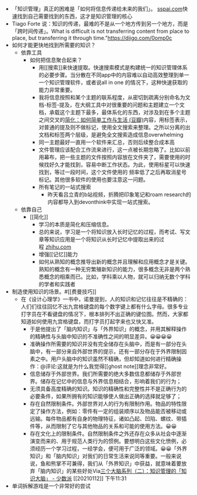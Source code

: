 - 「知识管理」真正的困难是「如何将信息传递给未来的我们」。 [sspai.com](https://sspai.com/post/68492)快速找到自己需要找到的东西，这才是知识管理的核心
- Tiago Forte 说：知识的传递，最难的不是从一个地方传到另一个地方，而是「跨时间传递」。What is difficult is not transferring content from place to place, but transferring it through time."https://diigo.com/0omp0c
- 如何才能更快地找到所需要的知识？
    - 依靠工具
        - 如何把信息聚合起来？
            - 用[[搜索]]来快速提取。快速搜索模式是构建统一的知识管理体系的必要步骤。当分散在不同app中的内容难以自动高效整理到单一一个知识管理软件，或者说all in one 的情况下，这种快速获取的能力非常重要。
            - 我将信息按照和某个主题的联系程度，从密切到疏离分别命名为文档-标签-提及，在大纲工具中对很重要的问题和主题建立一个文档，承载这个主题下最多，最体系化的东西，对涉及到在多个主题之间交叉的[简化：如何简单工作与生活 (豆瓣)](https://book.douban.com/subject/26986079/)内容，用标签表示，对普通的提及则不做标记，使用全文搜索来整理。之所以分离的出文档和标签两个层级，是避免全文搜索造成信息overwhelming
            - 同一主题最好一直用一个软件来汇总，否则后续整合成本高
            - 文件管理应该配合工作流来进行，这一点被长期忽略了。比如以前用幕布，把一些主题的文件按照内容放在文件夹了，需要使用的时候找好久才能找到，容易中断工作状态。为此，使用标星可以快速找到，等过一段时间，这个文件使用的 频率低了之后再取消星号标记。其他很多软件的使用也要注意这一问题。
            - 所有笔记的一站式搜索
                - 昨天看吕立青的b站视频，折腾把印象笔记和roam research的内容都导入到devonthink中实现一站式搜索。
    - 依靠自己
        - [[简化]]
            - 学习的本质是简化和压缩信息。
            - 总的来说，学习是一个将知识放入长时记忆的过程，而考试、写文章等知识应用是一个将知识从长时记忆中提取出来的过程 [zhihu.com](https://www.zhihu.com/question/23427617/answer/1461195696)
            - 增强[[记忆]]能力
            - 如何从熟知的概念推导出新的概念并且理解和应用概念才是关键。熟知的概念有一种无穷繁殖新知识的能力，很多概念无非是两个熟悉概念的相乘而已。比如，学科乘以人物，就可以归纳无数个学科的学者和实践者
- 制造使用知识的场景。#[[费曼技巧]]
    - 在《设计心理学》一书中，诺曼提到，人的知识和记忆往往是不精确的：人们们往往回忆不出九宫格键盘的每个数字键上都有什么字母。很多专业打字员在不看键盘的情况下，根本排列不出正确的键位图。然而，大家都知道如何使用九宫格键盘，而打字员打起字来也又快又准。
        - 于是他提出了「脑内知识」与「外界知识」的概念，并用其解释操作的精确性与头脑中知识的不准确性之间的明显差异。😀😀😀😀
        - 准确操作所需要的知识并没有完全储存在头脑中，而是有一部分在头脑中，有一部分来自外部世界的提示，还有一部分存在于外界限制因素之中。用户头脑中的知识虽然不精确，但却知道如何进行精确操作：@评论:这就是为什么我觉得[[ghost note]]理念非常好。
        - 信息储存于外部世界。我们所需要的绝大多数信息都储存于外部世界。储存在记忆中的信息与外界信息相结合，形响着我们的行为；
        - 无须具备高度精确的知识。知识的精确性和完整性并不是正确行为的必要条件，如果所拥有的知识能够使人做出正确的选择就足够了；
        - 存在自然限制条件。外部世界对人的行为有限制作用。物品的特性限定了操作方法，例如：零件有一定的组装顺序以及物品能否被移动或远输。每件物品都有自身的物理特征，诸如凸起、凹陷、螺纹、带插件等，从而限制了它与其他物品的关系和可能的使用方法。😀😀
        - 存在文化上的限制条件。自然限制条件之外还存在众多从社会中逐渐演变而来的、用于规范人类行为的惯例。要想明白这些文化愤例，必须经历一个学习过程，一经学会，便可用于广泛的领域。😀😀「外界知识」和「脑内知识」对我们的日常生活来说同等重要。一般来说说，鱼和熊掌不可兼得，我们从「外界知识」中获益，就意味着要放弃「脑内知识」的某些好处Via[三个大脑系列（二）：知识管理的「知识大脑」 - 少数派](https://sspai.com/post/61766) [[20210112]] 下午11:31
- 单词拆解游戏是一个非常好的尝试
